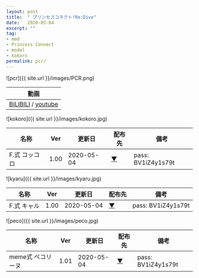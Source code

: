 ```yaml
---
layout: post
title:  " プリンセスコネクト!Re:Dive"
date:   2020-05-04
excerpt: ""
tag:
- mmd
- Princess Connect
- model
- kokoro
permalink: pcr/
---
```


![pcr]({{ site.url }}/images/PCR.png)

|動画|
|---|
|[BILIBILI](https://www.bilibili.com/video/BV1iZ4y1s79t/) / [youtube](https://youtu.be/st-bW4whusQ)|


![kokoro]({{ site.url }}/images/kokoro.jpg)

| 名称 | Ver | 更新日 | 配布先 | 備考 |
|---|---|---|---|---|
| F.式 コッコロ | 1.00 | 2020-05-04 | [▼](https://bowlroll.net/file/225182) | pass: BV1iZ4y1s79t |

![kyaru]({{ site.url }}/images/kyaru.jpg)

| 名称 | Ver | 更新日 | 配布先 | 備考 |
|---|---|---|---|---|
| F.式 キャル | 1.00 | 2020-05-04 | [▼](https://bowlroll.net/file/225177) | pass: BV1iZ4y1s79t |

![peco]({{ site.url }}/images/peco.jpg)

| 名称 | Ver | 更新日 | 配布先 | 備考 |
|---|---|---|---|---|
| meme式 ペコリーヌ | 1.01 | 2020-05-04 | [▼](https://bowlroll.net/file/225183) | pass: BV1iZ4y1s79t |
